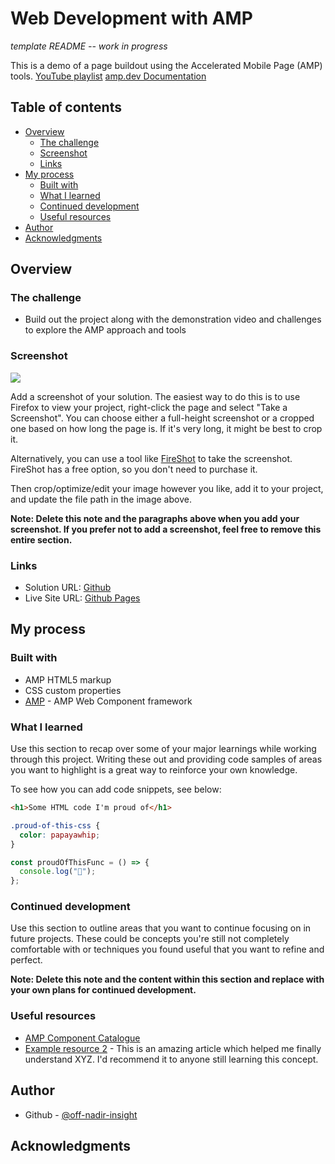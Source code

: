 # Web Development with AMP

*template README -- work in progress*

This is a demo of a page buildout using the Accelerated Mobile Page (AMP) tools. [YouTube playlist](https://youtube.com/playlist?list=PLXTOW_XMsIDS45GB-eBV5s_M9EGIXMjI_)
[amp.dev Documentation](https://amp.dev/documentation/courses/?format=websites&level=beginner)

## Table of contents

- [Overview](#overview)
  - [The challenge](#the-challenge)
  - [Screenshot](#screenshot)
  - [Links](#links)
- [My process](#my-process)
  - [Built with](#built-with)
  - [What I learned](#what-i-learned)
  - [Continued development](#continued-development)
  - [Useful resources](#useful-resources)
- [Author](#author)
- [Acknowledgments](#acknowledgments)

## Overview

### The challenge

- Build out the project along with the demonstration video and challenges to explore the AMP approach and tools

### Screenshot

![](./screenshot.jpg)

Add a screenshot of your solution. The easiest way to do this is to use Firefox to view your project, right-click the page and select "Take a Screenshot". You can choose either a full-height screenshot or a cropped one based on how long the page is. If it's very long, it might be best to crop it.

Alternatively, you can use a tool like [FireShot](https://getfireshot.com/) to take the screenshot. FireShot has a free option, so you don't need to purchase it.

Then crop/optimize/edit your image however you like, add it to your project, and update the file path in the image above.

**Note: Delete this note and the paragraphs above when you add your screenshot. If you prefer not to add a screenshot, feel free to remove this entire section.**

### Links

- Solution URL: [Github](https://github.com/off-nadir-insight/amp-first-site)
- Live Site URL: [Github Pages](https://off-nadir-insight.github.io/amp-first-site/)

## My process

### Built with

- AMP HTML5 markup
- CSS custom properties
- [AMP](https://amp.dev/documentation/) - AMP Web Component framework

### What I learned

Use this section to recap over some of your major learnings while working through this project. Writing these out and providing code samples of areas you want to highlight is a great way to reinforce your own knowledge.

To see how you can add code snippets, see below:

```html
<h1>Some HTML code I'm proud of</h1>
```

```css
.proud-of-this-css {
  color: papayawhip;
}
```

```js
const proudOfThisFunc = () => {
  console.log("🎉");
};
```

### Continued development

Use this section to outline areas that you want to continue focusing on in future projects. These could be concepts you're still not completely comfortable with or techniques you found useful that you want to refine and perfect.

**Note: Delete this note and the content within this section and replace with your own plans for continued development.**

### Useful resources

- [AMP Component Catalogue](https://amp.dev/documentation/components/?format=websites)
- [Example resource 2](https://www.example.com) - This is an amazing article which helped me finally understand XYZ. I'd recommend it to anyone still learning this concept.

## Author

- Github - [@off-nadir-insight](https://github.com/off-nadir-insight)

## Acknowledgments
